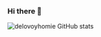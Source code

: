 ### Hi there 👋
![delovoyhomie GitHub stats](https://github-readme-stats.vercel.app/api?username=delovoyhomie&show_icons=true&theme=radical)
<!--
**delovoyhomie/delovoyhomie** is a ✨ _special_ ✨ repository because its `README.md` (this file) appears on your GitHub profile.

Here are some ideas to get you started:

- 🔭 I’m currently working on ...
- 🌱 I’m currently learning ...
- 👯 I’m looking to collaborate on ...
- 🤔 I’m looking for help with ...
- 💬 Ask me about ...
- 📫 How to reach me: ...
- 😄 Pronouns: ...
- ⚡ Fun fact: ...
-->
